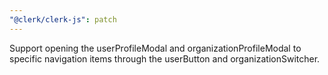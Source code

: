 ```yaml
---
"@clerk/clerk-js": patch
---
```


Support opening the userProfileModal and organizationProfileModal to specific navigation items through the userButton and organizationSwitcher.
